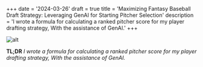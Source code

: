 +++
date = '2024-03-26'
draft = true
title = 'Maximizing Fantasy Baseball Draft Strategy: Leveraging GenAI for Starting Pitcher Selection'
description = 'I wrote a formula for calculating a ranked pitcher score for my player drafting strategy, With the assistance of GenAI.'
+++

![alt](/images/)

**TL;DR** *I wrote a formula for calculating a ranked pitcher score for my player drafting strategy, With the assistance of GenAI.*